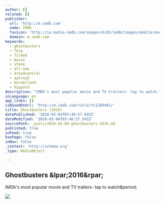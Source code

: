 ```yaml
---
author: []
related: []
publisher:
  url: 'http://m.imdb.com'
  name: IMDb
  favicon: 'http://ia.media-imdb.com/images/G/01/imdb/images/mobile/android-mobile-196x196-1358942022._CB361295825_.png'
  domain: m.imdb.com
keywords:
  - ghostbusters
  - feig
  - filmed
  - movie
  - stone
  - all-new
  - dreadcentral
  - aykroyd
  - borderland
  - dippold
description: "IMDb's most popular movie and TV trailers- tap to watch."
inLanguage: en
app_links: []
isBasedOnUrl: 'http://m.imdb.com/title/tt1289401/'
title: Ghostbusters (2016)
datePublished: '2016-03-04T03:49:57.043Z'
dateModified: '2016-03-04T03:48:27.545Z'
sourcePath: _posts/2016-03-04-ghostbusters-2016.md
published: true
inFeed: true
hasPage: false
inNav: false
_context: 'http://schema.org'
_type: MediaObject

---
```

<article style=""><h1>Ghostbusters &amp;lpar;2016&amp;rpar;</h1><p>IMDb's most popular movie and TV trailers- tap to watch&amp;period;</p><img src="http://ia.media-imdb.com/images/M/MV5BNzAzODQ1NTk4OF5BMl5BanBnXkFtZTgwODIwOTIwODE@._V1_UY1200_CR90,0,630,1200_AL_.jpg" /></article>